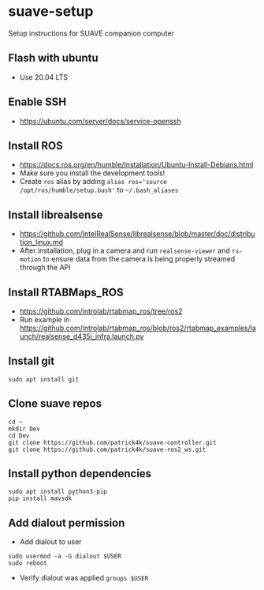 # suave-setup
Setup instructions for SUAVE companion computer

## Flash with ubuntu
- Use 20.04 LTS

## Enable SSH
- https://ubuntu.com/server/docs/service-openssh

## Install ROS
- https://docs.ros.org/en/humble/Installation/Ubuntu-Install-Debians.html
- Make sure you install the development tools!
- Create `ros` alias by adding `alias ros='source /opt/ros/humble/setup.bash'` to `~/.bash_aliases`

## Install librealsense
- https://github.com/IntelRealSense/librealsense/blob/master/doc/distribution_linux.md
- After installation, plug in a camera and run `realsense-viewer` and `rs-motion` to ensure data from the camera is being properly streamed through the API

## Install RTABMaps_ROS
- https://github.com/introlab/rtabmap_ros/tree/ros2
- Run example in https://github.com/introlab/rtabmap_ros/blob/ros2/rtabmap_examples/launch/realsense_d435i_infra.launch.py

## Install git
```
sudo apt install git
```

## Clone suave repos
```
cd ~
mkdir Dev
cd Dev
git clone https://github.com/patrick4k/suave-controller.git
git clone https://github.com/patrick4k/suave-ros2_ws.git
```

## Install python dependencies
```
sudo apt install python3-pip
pip install mavsdk
```

## Add dialout permission
- Add dialout to user
```
sudo usermod -a -G dialout $USER
sudo reboot
```
- Verify dialout was applied `groups $USER`

